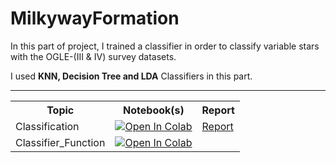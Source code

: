 # MilkywayFormation

In this part of project, I trained a classifier in order to classify variable stars with the OGLE-(III & IV) survey datasets.

I used **KNN, Decision Tree and LDA** Classifiers in this part.

------

<table>
  <tr>
    <th>Topic</th>
    <th>Notebook(s)</th>
    <th>Report</th>
  </tr>
  <tr>    
    <td>Classification</td>
    <td><a href="https://colab.research.google.com/github/Amirosein/MilkywayFormation/blob/main/MilkyWay.ipynb">
  <img src="https://colab.research.google.com/assets/colab-badge.svg" alt="Open In Colab"/></a></td>
    <td><a href="https://github.com/Amirosein/Variable-Stars-Classification/blob/main/Classification_Report.pdf">Report</a></td>
  </tr>
  <tr>
    <td>Classifier_Function</td>
    <td><a href="https://colab.research.google.com/github/Amirosein/MilkywayFormation/blob/main/Classifier.ipynb">
  <img src="https://colab.research.google.com/assets/colab-badge.svg" alt="Open In Colab"/></a></td>
    <td></td>
  </tr>
</table>

